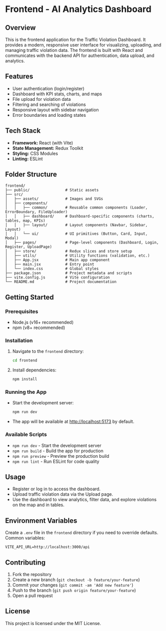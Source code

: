 # Frontend - AI Analytics Dashboard

## Overview
This is the frontend application for the Traffic Violation Dashboard. It provides a modern, responsive user interface for visualizing, uploading, and managing traffic violation data. The frontend is built with React and communicates with the backend API for authentication, data upload, and analytics.

## Features
- User authentication (login/register)
- Dashboard with KPI stats, charts, and maps
- File upload for violation data
- Filtering and searching of violations
- Responsive layout with sidebar navigation
- Error boundaries and loading states

## Tech Stack
- **Framework:** React (with Vite)
- **State Management:** Redux Toolkit
- **Styling:** CSS Modules
- **Linting:** ESLint

## Folder Structure
```
frontend/
├── public/                # Static assets
├── src/
│   ├── assets/            # Images and SVGs
│   ├── components/
│   │   ├── common/        # Reusable common components (Loader, ErrorBoundary, FileUploader)
│   │   ├── dashboard/     # Dashboard-specific components (charts, tables, map, KPIs)
│   │   ├── layout/        # Layout components (Navbar, Sidebar, Layout)
│   │   └── ui/            # UI primitives (Button, Card, Input, Modal)
│   ├── pages/             # Page-level components (Dashboard, Login, Register, UploadPage)
│   ├── store/             # Redux slices and store setup
│   ├── utils/             # Utility functions (validation, etc.)
│   ├── App.jsx            # Main app component
│   ├── main.jsx           # Entry point
│   └── index.css          # Global styles
├── package.json           # Project metadata and scripts
├── vite.config.js         # Vite configuration
└── README.md              # Project documentation
```

## Getting Started

### Prerequisites
- Node.js (v16+ recommended)
- npm (v8+ recommended)

### Installation
1. Navigate to the `frontend` directory:
   ```sh
   cd frontend
   ```
2. Install dependencies:
   ```sh
   npm install
   ```

### Running the App
- Start the development server:
  ```sh
  npm run dev
  ```
- The app will be available at [http://localhost:5173](http://localhost:5173) by default.

### Available Scripts
- `npm run dev` - Start the development server
- `npm run build` - Build the app for production
- `npm run preview` - Preview the production build
- `npm run lint` - Run ESLint for code quality

## Usage
- Register or log in to access the dashboard.
- Upload traffic violation data via the Upload page.
- Use the dashboard to view analytics, filter data, and explore violations on the map and in tables.

## Environment Variables
Create a `.env` file in the `frontend` directory if you need to override defaults. Common variables:
```
VITE_API_URL=http://localhost:3000/api
```

## Contributing
1. Fork the repository
2. Create a new branch (`git checkout -b feature/your-feature`)
3. Commit your changes (`git commit -am 'Add new feature'`)
4. Push to the branch (`git push origin feature/your-feature`)
5. Open a pull request

## License
This project is licensed under the MIT License.
